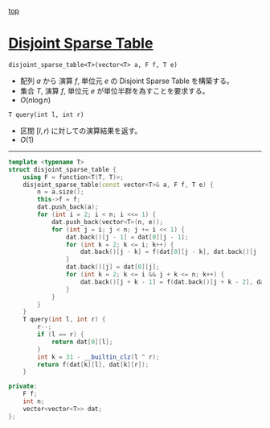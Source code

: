 [top](../README.md)

# [Disjoint Sparse Table](./dst.hpp)

`disjoint_sparse_table<T>(vector<T> a, F f, T e)`
- 配列 $a$ から 演算 $f$, 単位元 $e$ の Disjoint Sparse Table を構築する。
- 集合 $T$, 演算 $f$, 単位元 $e$ が単位半群を為すことを要求する。
- $O(n\log{n})$

`T query(int l, int r)`
- 区間 $[l, r)$ に対しての演算結果を返す。
- $O(1)$

---

```cpp
template <typename T>
struct disjoint_sparse_table {
    using F = function<T(T, T)>;
    disjoint_sparse_table(const vector<T>& a, F f, T e) {
        n = a.size();
        this->f = f;
        dat.push_back(a);
        for (int i = 2; i < n; i <<= 1) {
            dat.push_back(vector<T>(n, e));
            for (int j = i; j < n; j += i << 1) {
                dat.back()[j - 1] = dat[0][j - 1];
                for (int k = 2; k <= i; k++) {
                    dat.back()[j - k] = f(dat[0][j - k], dat.back()[j - k + 1]);
                }
                dat.back()[j] = dat[0][j];
                for (int k = 2; k <= i && j + k <= n; k++) {
                    dat.back()[j + k - 1] = f(dat.back()[j + k - 2], dat[0][j + k - 1]);
                }
            }
        }
    }
    T query(int l, int r) {
        r--;
        if (l == r) {
            return dat[0][l];
        }
        int k = 31 - __builtin_clz(l ^ r);
        return f(dat[k][l], dat[k][r]);
    }

private:
    F f;
    int n;
    vector<vector<T>> dat;
};
```